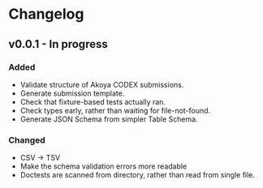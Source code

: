 # Changelog

## v0.0.1 - In progress
### Added
- Validate structure of Akoya CODEX submissions.
- Generate submission template.
- Check that fixture-based tests actually ran.
- Check types early, rather than waiting for file-not-found.
- Generate JSON Schema from simpler Table Schema.
### Changed
- CSV -> TSV
- Make the schema validation errors more readable
- Doctests are scanned from directory, rather than read from single file.
